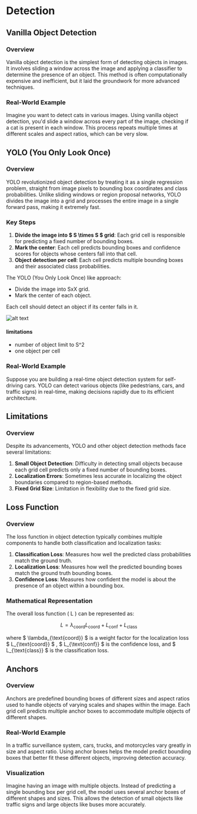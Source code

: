 # Detection

## Vanilla Object Detection

### Overview
Vanilla object detection is the simplest form of detecting objects in images. It involves sliding a window across the image and applying a classifier to determine the presence of an object. This method is often computationally expensive and inefficient, but it laid the groundwork for more advanced techniques.

### Real-World Example
Imagine you want to detect cats in various images. Using vanilla object detection, you'd slide a window across every part of the image, checking if a cat is present in each window. This process repeats multiple times at different scales and aspect ratios, which can be very slow.

## YOLO (You Only Look Once)

### Overview
YOLO revolutionized object detection by treating it as a single regression problem, straight from image pixels to bounding box coordinates and class probabilities. Unlike sliding windows or region proposal networks, YOLO divides the image into a grid and processes the entire image in a single forward pass, making it extremely fast.

### Key Steps
1. **Divide the image into $ S \times S $ grid**: Each grid cell is responsible for predicting a fixed number of bounding boxes.
2. **Mark the center**: Each cell predicts bounding boxes and confidence scores for objects whose centers fall into that cell.
3. **Object detection per cell**: Each cell predicts multiple bounding boxes and their associated class probabilities.

The YOLO (You Only Look Once) like approach: 
* Divide the image into SxX grid.
* Mark the center of each object.

Each cell should detect an object if its center falls in it.

![alt text](image-6.png)

#### limitations
* number of object limit to S^2
* one object per cell



### Real-World Example
Suppose you are building a real-time object detection system for self-driving cars. YOLO can detect various objects (like pedestrians, cars, and traffic signs) in real-time, making decisions rapidly due to its efficient architecture.

## Limitations

### Overview
Despite its advancements, YOLO and other object detection methods face several limitations:

1. **Small Object Detection**: Difficulty in detecting small objects because each grid cell predicts only a fixed number of bounding boxes.
2. **Localization Errors**: Sometimes less accurate in localizing the object boundaries compared to region-based methods.
3. **Fixed Grid Size**: Limitation in flexibility due to the fixed grid size.

## Loss Function

### Overview
The loss function in object detection typically combines multiple components to handle both classification and localization tasks:

1. **Classification Loss**: Measures how well the predicted class probabilities match the ground truth.
2. **Localization Loss**: Measures how well the predicted bounding boxes match the ground truth bounding boxes.
3. **Confidence Loss**: Measures how confident the model is about the presence of an object within a bounding box.

### Mathematical Representation
The overall loss function \( L \) can be represented as:

$$ L = \lambda_{\text{coord}} L_{\text{coord}} + L_{\text{conf}} + L_{\text{class}} $$

where $ \lambda_{\text{coord}} $ is a weight factor for the localization loss $ L_{\text{coord}} $ , $ L_{\text{conf}} $ is the confidence loss, and $ L_{\text{class}} $ is the classification loss.

## Anchors

### Overview
Anchors are predefined bounding boxes of different sizes and aspect ratios used to handle objects of varying scales and shapes within the image. Each grid cell predicts multiple anchor boxes to accommodate multiple objects of different shapes.

### Real-World Example
In a traffic surveillance system, cars, trucks, and motorcycles vary greatly in size and aspect ratio. Using anchor boxes helps the model predict bounding boxes that better fit these different objects, improving detection accuracy.

### Visualization
Imagine having an image with multiple objects. Instead of predicting a single bounding box per grid cell, the model uses several anchor boxes of different shapes and sizes. This allows the detection of small objects like traffic signs and large objects like buses more accurately.

